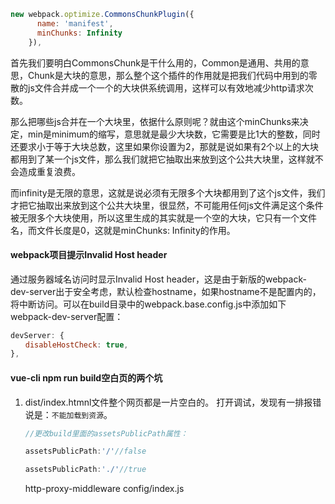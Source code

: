 ```js
new webpack.optimize.CommonsChunkPlugin({
      name: 'manifest',
      minChunks: Infinity
    }),
```

首先我们要明白CommonsChunk是干什么用的，Common是通用、共用的意思，Chunk是大块的意思，那么整个这个插件的作用就是把我们代码中用到的零散的js文件合并成一个一个的大块供系统调用，这样可以有效地减少http请求次数。

那么把哪些js合并在一个大块里，依据什么原则呢？就由这个minChunks来决定，min是minimum的缩写，意思就是最少大块数，它需要是比1大的整数，同时还要求小于等于大块总数，这里如果你设置为2，那就是说如果有2个以上的大块都用到了某一个js文件，那么我们就把它抽取出来放到这个公共大块里，这样就不会造成重复浪费。

而infinity是无限的意思，这就是说必须有无限多个大块都用到了这个js文件，我们才把它抽取出来放到这个公共大块里，很显然，不可能用任何js文件满足这个条件被无限多个大块使用，所以这里生成的其实就是一个空的大块，它只有一个文件名，而文件长度是0，这就是minChunks: Infinity的作用。

#### webpack项目提示Invalid Host header

通过服务器域名访问时显示Invalid Host header，这是由于新版的webpack-dev-server出于安全考虑，默认检查hostname，如果hostname不是配置内的，将中断访问。可以在build目录中的webpack.base.config.js中添加如下webpack-dev-server配置：

```js
devServer: {
　　disableHostCheck: true,
},
```

#### vue-cli npm run build空白页的两个坑 

1. dist/index.htmnl文件整个网页都是一片空白的。  打开调试，发现有一排报错说是：`不能加载到资源`。

   ```js
   //更改build里面的assetsPublicPath属性： 
   
   assetsPublicPath:'/'//false 
   
   assetsPublicPath:'./'//true 
   ```

    http-proxy-middleware   config/index.js 
